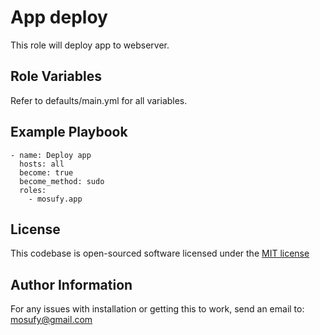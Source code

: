 App deploy
=========

This role will deploy app to webserver.

Role Variables
--------------

Refer to defaults/main.yml for all variables.

Example Playbook
----------------

    - name: Deploy app
      hosts: all
      become: true
      become_method: sudo
      roles:
        - mosufy.app

License
-------

This codebase is open-sourced software licensed under the [MIT license](http://opensource.org/licenses/MIT)

Author Information
------------------

For any issues with installation or getting this to work, send an email to: [mosufy@gmail.com](mailto:mosufy@gmail.com)
